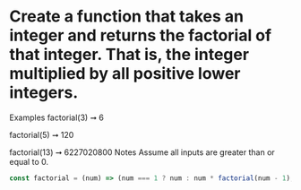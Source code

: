 # Create a function that takes an integer and returns the factorial of that integer. That is, the integer multiplied by all positive lower integers.

Examples
factorial(3) ➞ 6

factorial(5) ➞ 120

factorial(13) ➞ 6227020800
Notes
Assume all inputs are greater than or equal to 0.

```javascript
const factorial = (num) => (num === 1 ? num : num * factorial(num - 1);
```
